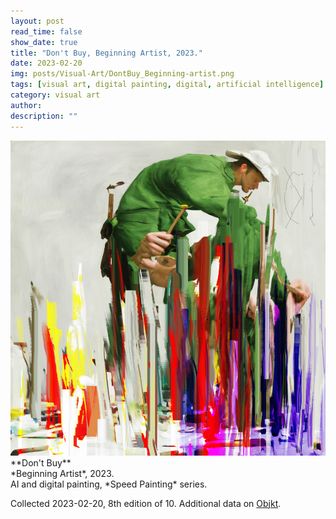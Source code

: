 ```yaml
---
layout: post
read_time: false
show_date: true
title: "Don't Buy, Beginning Artist, 2023."
date: 2023-02-20
img: posts/Visual-Art/DontBuy_Beginning-artist.png
tags: [visual art, digital painting, digital, artificial intelligence]
category: visual art
author: 
description: ""
---
```


<img src='./assets/img/posts/Visual-Art/DontBuy_Beginning-artist.png'>

<br>
**Don't Buy**
<br>*Beginning Artist*, 2023.
<br>AI and digital painting, *Speed Painting* series.


 <div class="page-separator"></div>

Collected 2023-02-20, 8th edition of 10. Additional data on [Objkt](https://objkt.com/tokens/KT1Aqb6GWjn7RzEteKG674Lq4z4F4jHiLqZH/7).

